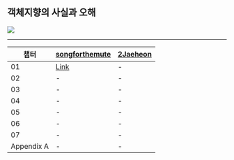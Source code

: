 ## 객체지향의 사실과 오해

<img src="https://shopping-phinf.pstatic.net/main_3248258/32482589668.20230922071342.jpg?type=w300" />

---

| 챕터       | [songforthemute](https://github.com/songforthemute)                                                                                                                               | [2Jaeheon](https://github.com/2Jaeheon) |
| ---------- | --------------------------------------------------------------------------------------------------------------------------------------------------------------------------------- | --------------------------------------- |
| 01         | [Link](https://github.com/read-with-me/reading-list/blob/master/0_%EA%B0%9D%EC%B2%B4%EC%A7%80%ED%96%A5%EC%9D%98_%EC%82%AC%EC%8B%A4%EA%B3%BC_%EC%98%A4%ED%95%B4/songforthemute/01) | -                                       |
| 02         | -                                                                                                                                                                                 | -                                       |
| 03         | -                                                                                                                                                                                 | -                                       |
| 04         | -                                                                                                                                                                                 | -                                       |
| 05         | -                                                                                                                                                                                 | -                                       |
| 06         | -                                                                                                                                                                                 | -                                       |
| 07         | -                                                                                                                                                                                 | -                                       |
| Appendix A | -                                                                                                                                                                                 | -                                       |
